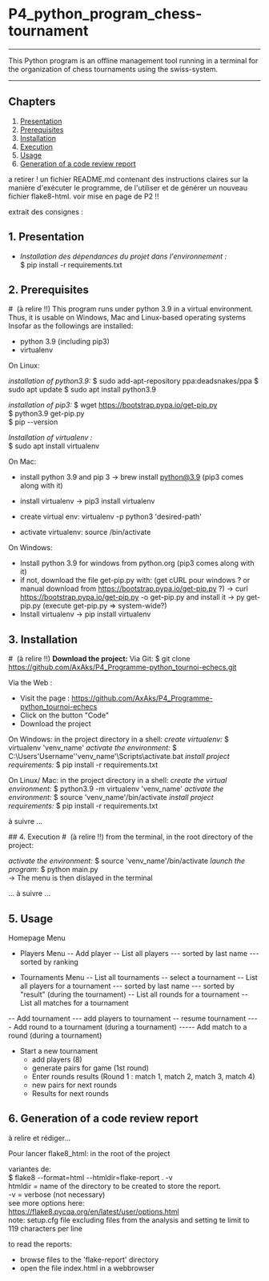 # P4_python_program_chess-tournament
***
This Python program is an offline management tool running in a terminal
for the organization of chess tournaments using the swiss-system.
***

## Chapters

1. [Presentation](#presentation)
2. [Prerequisites](#prerequisites)
3. [Installation](#installation)
4. [Execution](#execution)
5. [Usage](#usage)
6. [Generation of a code review report](#generation_of_a_code_review_report)

a retirer !
un fichier README.md contenant des instructions claires sur la manière 
d'exécuter le programme, de l'utiliser et de générer un nouveau fichier flake8-html.
voir mise en page de P2 !!


extrait des consignes :



## 1. Presentation <a name="presentation"></a>


- _Installation des dépendances du projet dans l'environnement :_  
$ pip install -r requirements.txt

## 2. Prerequisites <a name="prerequisites"></a>
  #  (à relire !!)
This program runs under python 3.9 in a virtual environment.
Thus, it is usable on Windows, Mac and Linux-based operating systems
Insofar as the followings are installed:
- python 3.9 (including pip3)
- virtualenv

On Linux: 

_installation of python3.9:_
$ sudo add-apt-repository ppa:deadsnakes/ppa
$ sudo apt update
$ sudo apt install python3.9


_installation of pip3:_
$ wget https://bootstrap.pypa.io/get-pip.py  
$ python3.9 get-pip.py  
$ pip --version  

_Installation of virtualenv :_  
$ sudo apt install virtualenv



On Mac: 
- install python 3.9 and pip 3
-> brew install python@3.9
  (pip3 comes along with it)
  
- install virtualenv
-> pip3 install virtualenv

- create virtual env:
virtualenv -p python3 'desired-path'

- activate virtualenv:
source <desired-path>/bin/activate


On Windows:
- Install python 3.9 for windows from python.org
  (pip3 comes along with it)
- if not, download the file get-pip.py with: 
  (get cURL pour windows ? or manual download from https://bootstrap.pypa.io/get-pip.py ?)
-> curl https://bootstrap.pypa.io/get-pip.py -o get-pip.py
and install it 
-> py get-pip.py (execute get-pip.py => system-wide?)
- Install virtualenv
-> pip install virtualenv

  
## 3. Installation <a name="installation"></a>
  #  (à relire !!)
__Download the project:__
Via Git:
$ git clone https://github.com/AxAks/P4_Programme-python_tournoi-echecs.git

Via the Web :
- Visit the page : https://github.com/AxAks/P4_Programme-python_tournoi-echecs  
- Click on the button "Code"
- Download the project


On Windows:
in the project directory in a shell:
_create virtualenv:_
$ virtualenv 'venv_name' 
_activate the environment:_
$ C:\Users\'Username'\'venv_name'\Scripts\activate.bat
_install project requirements:_ 
$ pip install -r requirements.txt


On Linux/ Mac:
in the project directory in a shell:
_create the virtual environment:_
$ python3.9 -m virtualenv 'venv_name'
_activate the environment:_
$ source 'venv_name'/bin/activate
_install project requirements:_ 
$ pip install -r requirements.txt

à suivre ...

## 4. Execution <a name="execution"></a>
  #  (à relire !!)
from the terminal, in the root directory of the project:

_activate the environment:_
$ source 'venv_name'/bin/activate
_launch the program_:
$ python main.py  
-> The menu is then dislayed in the terminal  

... à suivre ...

## 5. Usage <a name="usage"></a>

Homepage Menu
- Players Menu
-- Add player
-- List all players 
--- sorted by last name
--- sorted by ranking
  
- Tournaments Menu
-- List all tournaments
-- select a tournament
-- List all players for a tournament
--- sorted by last name
--- sorted by "result" (during the tournament)
-- List all rounds for a tournament
-- List all matches for a tournament

-- Add tournament 
--- add players to tournament
-- resume tournament 
---- Add round to a tournament (during a tournament)
----- Add match to a round (during a tournament)


- Start a new tournament
  - add players (8)
  - generate pairs for game (1st round)
  - Enter rounds results (Round 1 : match 1, match 2, match 3, match 4)
  - new pairs for next rounds 
  - Results for next rounds

## 6. Generation of a code review report <a name="generation_of_a_code_review_report"></a>
à relire et rédiger...

Pour lancer  flake8_html:
in the root of the project 

variantes de:  
$ flake8 --format=html --htmldir=flake-report . -v  
htmldir = name of the directory to be created to store the report.  
-v = verbose (not necessary)  
see more options here:  
https://flake8.pycqa.org/en/latest/user/options.html  
note: setup.cfg file excluding files from the analysis 
and setting te limit to 119 characters per line  

to read the reports:  
- browse files to the 'flake-report' directory
- open the file index.html in a webbrowser